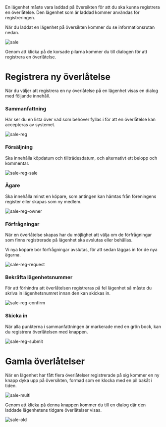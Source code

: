En lägenhet måste vara laddad på översikten för att du ska kunna registrera en överlåtelse. Den lägenhet som är laddad kommer användas för registreringen.

När du laddat en lägenhet på översikten kommer du se informationsrutan nedan.

![sale](_img/dash/sale.png)

Genom att klicka på de korsade pilarna kommer du till dialogen för att registrera en överlåtelse.

# Registrera ny överlåtelse

När du väljer att registrera en ny överlåtelse på en lägenhet visas en dialog med följande innehåll.

### Sammanfattning

Här ser du en lista över vad som behöver fyllas i för att en överlåtelse kan accepteras av systemet.

![sale-reg](_img/sale/register.png)

### Försäljning

Ska innehålla köpdatum och tillträdesdatum, och alternativt ett belopp och kommentar.

![sale-reg-sale](_img/sale/register-sale.png)

### Ägare

Ska innehålla minst en köpare, som antingen kan hämtas från föreningens register eller skapas som ny medlem.

![sale-reg-owner](_img/sale/register-owner.png)

### Förfrågningar

När en överlåtelse skapas har du möjlighet att välja om de förfrågningar som finns registrerade på lägenhet ska avslutas eller behållas.

Vi nya köpare bör förfrågningar avslutas, för att sedan läggas in för de nya ägarna.

![sale-reg-request](_img/sale/register-request.png)

### Bekräfta lägenhetsnummer

För att förhindra att överlåtelsen registreras på fel lägenhet så måste du skriva in lägenhetsnumret innan den kan skickas in.

![sale-reg-confirm](_img/sale/register-confirm.png)

### Skicka in

När alla punkterna i sammanfattningen är markerade med en grön bock, kan du registrera överlåtelsen med knappen.

![sale-reg-submit](_img/sale/register-submit.png)

# Gamla överlåtelser

När en lägenhet har fått flera överlåtelser registrerade på sig kommer en ny knapp dyka upp på översikten, formad som en klocka med en pil bakåt i tiden.

![sale-multi](_img/dash/sale-multi.png)

Genom att klicka på denna knappen kommer du till en dialog där den laddade lägenhetens tidgare överlåtelser visas.

![sale-old](_img/dash/sale-old.png)